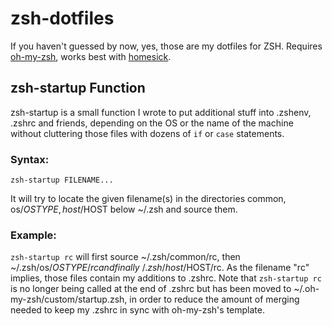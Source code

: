 zsh-dotfiles
============
If you haven't guessed by now, yes, those are my dotfiles for ZSH.
Requires [oh-my-zsh](https://github.com/robbyrussell/oh-my-zsh), works best with [homesick](https://github.com/technicalpickles/homesick).

zsh-startup Function
------------------------------
zsh-startup is a small function I wrote to put additional stuff into .zshenv, .zshrc and friends, depending on the OS or the name of the machine without cluttering those files with dozens of `if` or `case` statements.

### Syntax:

    zsh-startup FILENAME...

It will try to locate the given filename(s) in the directories common, os/$OSTYPE, host/$HOST below ~/.zsh and source them.

### Example:
`zsh-startup rc` will first source ~/.zsh/common/rc, then ~/.zsh/os/$OSTYPE/rc and finally ~/.zsh/host/$HOST/rc. As the filename "rc" implies, those files contain my additions to .zshrc. Note that `zsh-startup rc` is no longer being called at the end of .zshrc but has been moved to ~/.oh-my-zsh/custom/startup.zsh, in order to reduce the amount of merging needed to keep my .zshrc in sync with oh-my-zsh's template. 
